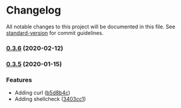 # Changelog

All notable changes to this project will be documented in this file. See [standard-version](https://github.com/conventional-changelog/standard-version) for commit guidelines.

### [0.3.6](https://github.com/dwmkerr/docker-terraform-ci/compare/v0.3.5...v0.3.6) (2020-02-12)

### [0.3.5](https://github.com/dwmkerr/docker-terraform-ci/compare/v0.3.2...v0.3.5) (2020-01-15)


### Features

* Adding curl ([b5d8b4c](https://github.com/dwmkerr/docker-terraform-ci/commit/b5d8b4cbcfb2ba7bf371a184662148898160aec0))
* Adding shellcheck ([3403cc1](https://github.com/dwmkerr/docker-terraform-ci/commit/3403cc13db7f38ecd64c6c9e4f443ae1a22b95ad))
